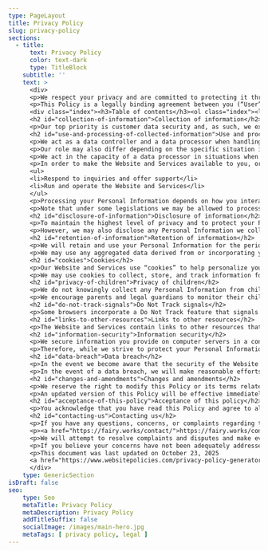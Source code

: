 ```yaml
---
type: PageLayout
title: Privacy Policy
slug: privacy-policy
sections:
  - title:
      text: Privacy Policy
      color: text-dark
      type: TitleBlock
    subtitle: ''
    text: >
      <div>
      <p>We respect your privacy and are committed to protecting it through our compliance with this privacy policy (“Policy”). This Policy describes the types of information we may collect from you or that you may provide (“Personal Information”) on the <a href="https://fairy.works">fairy.works</a> website (“Website” or “Service”) and any of its related products and services (collectively, “Services”), and our practices for collecting, using, maintaining, protecting, and disclosing that Personal Information. It also describes the choices available to you regarding our use of your Personal Information and how you can access and update it.</p>
      <p>This Policy is a legally binding agreement between you (“User”, “you” or “your”) and FairyWorks Digital Informatikai és Szolgáltató Kft. (doing business as “FairyWorks Digital Kft.”, “we”, “us” or “our”). If you are entering into this Policy on behalf of a business or other legal entity, you represent that you have the authority to bind such entity to this Policy, in which case the terms “User”, “you” or “your” shall refer to such entity. If you do not have such authority, or if you do not agree with the terms of this Policy, you must not accept this Policy and may not access and use the Website and Services. By accessing and using the Website and Services, you acknowledge that you have read, understood, and agree to be bound by the terms of this Policy. This Policy does not apply to the practices of companies that we do not own or control, or to individuals that we do not employ or manage.</p>
      <div class="index"><h3>Table of contents</h3><ol class="index"><li><a href="#collection-of-information">Collection of information</a></li><li><a href="#use-and-processing-of-collected-information">Use and processing of collected information</a></li><li><a href="#disclosure-of-information">Disclosure of information</a></li><li><a href="#retention-of-information">Retention of information</a></li><li><a href="#cookies">Cookies</a></li><li><a href="#privacy-of-children">Privacy of children</a></li><li><a href="#do-not-track-signals">Do Not Track signals</a></li><li><a href="#links-to-other-resources">Links to other resources</a></li><li><a href="#information-security">Information security</a></li><li><a href="#data-breach">Data breach</a></li><li><a href="#changes-and-amendments">Changes and amendments</a></li><li><a href="#acceptance-of-this-policy">Acceptance of this policy</a></li><li><a href="#contacting-us">Contacting us</a></li></ol></div>
      <h2 id="collection-of-information">Collection of information</h2>
      <p>Our top priority is customer data security and, as such, we exercise the no logs policy. We may process only minimal user data, only as much as it is absolutely necessary to maintain the Website and Services. Information collected automatically is used only to identify potential cases of abuse and establish statistical information regarding the usage and traffic of the Website and Services. This statistical information is not otherwise aggregated in such a way that would identify any particular user of the system.</p>
      <h2 id="use-and-processing-of-collected-information">Use and processing of collected information</h2>
      <p>We act as a data controller and a data processor when handling Personal Information, unless we have entered into a data processing agreement with you in which case you would be the data controller and we would be the data processor.</p>
      <p>Our role may also differ depending on the specific situation involving Personal Information. We act in the capacity of a data controller when we ask you to submit your Personal Information that is necessary to ensure your access and use of the Website and Services. In such instances, we are a data controller because we determine the purposes and means of the processing of Personal Information.</p>
      <p>We act in the capacity of a data processor in situations when you submit Personal Information through the Website and Services. We do not own, control, or make decisions about the submitted Personal Information, and such Personal Information is processed only in accordance with your instructions. In such instances, the User providing Personal Information acts as a data controller.</p>
      <p>In order to make the Website and Services available to you, or to meet a legal obligation, we may need to collect and use certain Personal Information. If you do not provide the information that we request, we may not be able to provide you with the requested products or services. Any of the information we collect from you may be used for the following purposes:</p>
      <ul>
      <li>Respond to inquiries and offer support</li>
      <li>Run and operate the Website and Services</li>
      </ul>
      <p>Processing your Personal Information depends on how you interact with the Website and Services, where you are located in the world and if one of the following applies: (a) you have given your consent for one or more specific purposes; (b) provision of information is necessary for the performance of this Policy with you and/or for any pre-contractual obligations thereof; (c) processing is necessary for compliance with a legal obligation to which you are subject; (d) processing is related to a task that is carried out in the public interest or in the exercise of official authority vested in us; (e) processing is necessary for the purposes of the legitimate interests pursued by us or by a third party.</p>
      <p>Note that under some legislations we may be allowed to process information until you object to such processing by opting out, without having to rely on consent or any other of the legal bases. In any case, we will be happy to clarify the specific legal basis that applies to the processing, and in particular whether the provision of Personal Information is a statutory or contractual requirement, or a requirement necessary to enter into a contract.</p>
      <h2 id="disclosure-of-information">Disclosure of information</h2>
      <p>To maintain the highest level of privacy and to protect your Personal Information to the full extent, we do not share your Personal Information with any third parties.</p>
      <p>However, we may also disclose any Personal Information we collect, use or receive if required or permitted by law, such as to comply with a subpoena or similar legal process, and when we believe in good faith that disclosure is necessary to protect our rights, protect your safety or the safety of others, investigate fraud, or respond to a government request.</p>
      <h2 id="retention-of-information">Retention of information</h2>
      <p>We will retain and use your Personal Information for the period necessary to comply with our legal obligations, to enforce our Policy, resolve disputes, and unless a longer retention period is required or permitted by law.</p>
      <p>We may use any aggregated data derived from or incorporating your Personal Information after you update or delete it, but not in a manner that would identify you personally. Once the retention period expires, Personal Information shall be deleted. Therefore, the right to access, the right to erasure, the right to rectification, and the right to data portability cannot be enforced after the expiration of the retention period.</p>
      <h2 id="cookies">Cookies</h2>
      <p>Our Website and Services use “cookies” to help personalize your online experience. A cookie is a text file that is placed on your hard disk by a web page server. Cookies cannot be used to run programs or deliver viruses to your computer. Cookies are uniquely assigned to you, and can only be read by a web server in the domain that issued the cookie to you.</p>
      <p>We may use cookies to collect, store, and track information for security and personalization, and for statistical purposes. Please note that you have the ability to accept or decline cookies. Most web browsers automatically accept cookies by default, but you can modify your browser settings to decline cookies if you prefer.</p>
      <h2 id="privacy-of-children">Privacy of children</h2>
      <p>We do not knowingly collect any Personal Information from children under the age of 18. If you are under the age of 18, please do not submit any Personal Information through the Website and Services. If you have reason to believe that a child under the age of 18 has provided Personal Information to us through the Website and Services, please contact us to request that we delete that child’s Personal Information from our Services.</p>
      <p>We encourage parents and legal guardians to monitor their children’s Internet usage and to help enforce this Policy by instructing their children never to provide Personal Information through the Website and Services without their permission. We also ask that all parents and legal guardians overseeing the care of children take the necessary precautions to ensure that their children are instructed to never give out Personal Information when online without their permission.</p>
      <h2 id="do-not-track-signals">Do Not Track signals</h2>
      <p>Some browsers incorporate a Do Not Track feature that signals to websites you visit that you do not want to have your online activity tracked. Tracking is not the same as using or collecting information in connection with a website. For these purposes, tracking refers to collecting personally identifiable information from users who use or visit a website or online service as they move across different websites over time. How browsers communicate the Do Not Track signal is not yet uniform. As a result, the Website and Services are not yet set up to interpret or respond to Do Not Track signals communicated by your browser. Even so, as described in more detail throughout this Policy, we limit our use and collection of your Personal Information. For a description of Do Not Track protocols for browsers and mobile devices or to learn more about the choices available to you, visit <a href="https://www.internetcookies.com" ref="nofollow noreferrer noopener external">internetcookies.com</a></p>
      <h2 id="links-to-other-resources">Links to other resources</h2>
      <p>The Website and Services contain links to other resources that are not owned or controlled by us. Please be aware that we are not responsible for the privacy practices of such other resources or third parties. We encourage you to be aware when you leave the Website and Services and to read the privacy statements of each and every resource that may collect Personal Information.</p>
      <h2 id="information-security">Information security</h2>
      <p>We secure information you provide on computer servers in a controlled, secure environment, protected from unauthorized access, use, or disclosure. We maintain reasonable administrative, technical, and physical safeguards in an effort to protect against unauthorized access, use, modification, and disclosure of Personal Information in our control and custody. However, no data transmission over the Internet or wireless network can be guaranteed.</p>
      <p>Therefore, while we strive to protect your Personal Information, you acknowledge that (a) there are security and privacy limitations of the Internet which are beyond our control; (b) the security, integrity, and privacy of any and all information and data exchanged between you and the Website and Services cannot be guaranteed; and (c) any such information and data may be viewed or tampered with in transit by a third party, despite best efforts.</p>
      <h2 id="data-breach">Data breach</h2>
      <p>In the event we become aware that the security of the Website and Services has been compromised or Users’ Personal Information has been disclosed to unrelated third parties as a result of external activity, including, but not limited to, security attacks or fraud, we reserve the right to take reasonably appropriate measures, including, but not limited to, investigation and reporting, as well as notification to and cooperation with law enforcement authorities.</p>
      <p>In the event of a data breach, we will make reasonable efforts to notify affected individuals if we believe that there is a reasonable risk of harm to the User as a result of the breach or if notice is otherwise required by law. When we do, we will post a notice on the Website, send you an email. In jurisdictions where required, we may also report the breach to relevant authorities in accordance with applicable data protection regulations.</p>
      <h2 id="changes-and-amendments">Changes and amendments</h2>
      <p>We reserve the right to modify this Policy or its terms related to the Website and Services at any time at our discretion. When we do, we will revise the updated date at the bottom of this page. We may also provide notice to you in other ways at our discretion, such as through the contact information you have provided.</p>
      <p>An updated version of this Policy will be effective immediately upon the posting of the revised Policy unless otherwise specified. Your continued use of the Website and Services after the effective date of the revised Policy (or such other act specified at that time) will constitute your consent to those changes. However, we will not, without your consent, use your Personal Information in a manner materially different than what was stated at the time your Personal Information was collected.</p>
      <h2 id="acceptance-of-this-policy">Acceptance of this policy</h2>
      <p>You acknowledge that you have read this Policy and agree to all its terms and conditions. By accessing and using the Website and Services and submitting your information you agree to be bound by this Policy. If you do not agree to abide by the terms of this Policy, you are not authorized to access or use the Website and Services. This policy has been created with the help of the <a href="https://www.websitepolicies.com/privacy-policy-generator">privacy policy generator</a>.</p>
      <h2 id="contacting-us">Contacting us</h2>
      <p>If you have any questions, concerns, or complaints regarding this Policy, the information we hold about you, or if you wish to exercise your rights, we encourage you to contact us using the details below:</p>
      <p><a href="https://fairy.works/contact/">https://fairy.works/contact/</a></p>
      <p>We will attempt to resolve complaints and disputes and make every reasonable effort to honor your wish to exercise your rights as quickly as possible and in any event, within the timescales provided by applicable data protection laws.</p>
      <p>If you believe your concerns have not been adequately addressed, you may escalate the matter to the appropriate data protection authority in your region, in accordance with applicable privacy laws.</p>
      <p>This document was last updated on October 23, 2025
      <a href="https://www.websitepolicies.com/privacy-policy-generator?via=madewithbadge"><img width="200" height="25" alt="Made with WebsitePolicies privacy policy generator" src="https://cdnapp.websitepolicies.com/widgets/policies/badge.png" srcset="https://cdnapp.websitepolicies.com/widgets/policies/badge_2x.png 2x"></a></p>
      </div>
    type: GenericSection
isDraft: false
seo:
    type: Seo
    metaTitle: Privacy Policy
    metaDescription: Privacy Policy
    addTitleSuffix: false
    socialImage: /images/main-hero.jpg
    metaTags: [ privacy policy, legal ]
---
```

